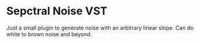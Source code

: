 # Sepctral Noise VST

Just a small plugin to generate noise with an arbitrary linear slope. Can do white to brown noise and beyond.
